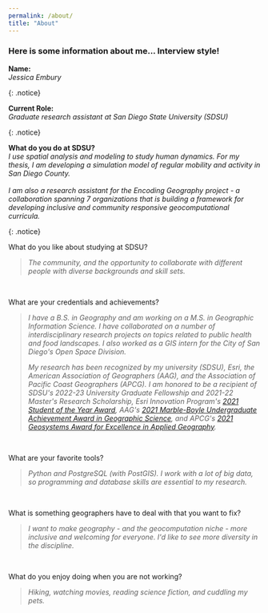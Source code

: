 ```yaml
---
permalink: /about/
title: "About"
---
```


<h3>Here is some information about me... Interview style!</h3>

<p><b>Name:</b><br>
  <em>Jessica Embury</em></p>{: .notice}

<p><b>Current Role:</b><br>
  <em>Graduate research assistant at San Diego State University (SDSU)</em></p>{: .notice}

<p><b>What do you do at SDSU?</b><br>
<em>I use spatial analysis and modeling to study human dynamics. 
For my thesis, I am developing a simulation model of regular mobility and activity in San Diego County. <br><br>
I am also a research assistant for the Encoding Geography project - a collaboration spanning 7 organizations that is building a framework for developing inclusive and community responsive geocomputational curricula.</em></p>{: .notice}
<br>

What do you like about studying at SDSU?
>*The community, and the opportunity to collaborate with different people with diverse backgrounds and skill sets.*
<br>

What are your credentials and achievements?
>*I have a B.S. in Geography and am working on a M.S. in Geographic Information Science. I have collaborated on a number of interdisciplinary research projects on topics related to public health and food landscapes. I also worked as a GIS intern for the City of San Diego's Open Space Division.*
>
>*My research has been recognized by my university (SDSU), Esri, the American Association of Geographers (AAG), and the Association of Pacific Coast Geographers (APCG). I am honored to be a recipient of SDSU's 2022-23 University Graduate Fellowship and 2021-22 Master's Research Scholarship, Esri Innovation Program's [2021 Student of the Year Award](https://community.esri.com/t5/education-blog/2021-esri-innovation-program-students-of-the-year/ba-p/1073601), AAG's [2021 Marble-Boyle Undergraduate Achievement Award in Geographic Science](https://www.aag.org/award-grant/marble-boyle/), and APCG's [2021 Geosystems Award for Excellence in Applied Geography](https://www.csusm.edu/geography/documents/2021_apcg_student_awards_notification.pdf).*
<br>

What are your favorite tools?
>*Python and PostgreSQL (with PostGIS). I work with a lot of big data, so programming and database skills are essential to my research.*
<br>

What is something geographers have to deal with that you want to fix?
>*I want to make geography - and the geocomputation niche - more inclusive and welcoming for everyone. I'd like to see more diversity in the discipline.*
<br>

What do you enjoy doing when you are not working?
>*Hiking, watching movies, reading science fiction, and cuddling my pets.*
